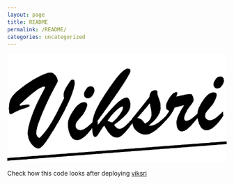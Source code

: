 ```yaml
---
layout: page
title: README
permalink: /README/
categories: uncategorized
---
```


![image](/assets/logo2.png)


Check how this code looks after deploying [viksri](https://viksri.github.io)
